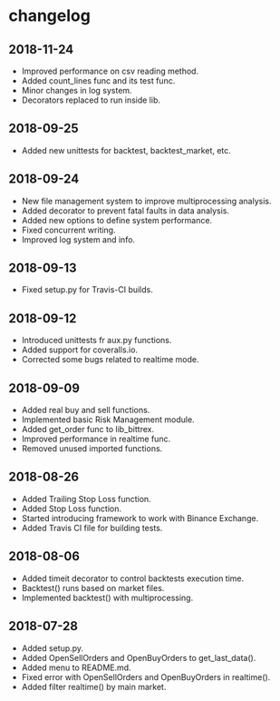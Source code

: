# changelog

## 2018-11-24

*   Improved performance on csv reading method.
*   Added count_lines func and its test func.
*   Minor changes in log system.
*   Decorators replaced to run inside lib.

## 2018-09-25

*   Added new unittests for backtest, backtest_market, etc.

## 2018-09-24

*   New file management system to improve multiprocessing analysis.
*   Added decorator to prevent fatal faults in data analysis.
*   Added new options to define system performance.
*   Fixed concurrent writing.
*   Improved log system and info.

## 2018-09-13

*   Fixed setup.py for Travis-CI builds.

## 2018-09-12

*   Introduced unittests fr aux.py functions.
*   Added support for coveralls.io.
*   Corrected some bugs related to realtime mode.

## 2018-09-09

*   Added real buy and sell functions.
*   Implemented basic Risk Management module.
*   Added get_order func to lib_bittrex.
*   Improved performance in realtime func.
*   Removed unused imported functions.

## 2018-08-26

*   Added Trailing Stop Loss function.
*   Added Stop Loss function.
*   Started introducing framework to work with Binance Exchange.
*   Added Travis CI file for building tests.

## 2018-08-06

*   Added timeit decorator to control backtests execution time.
*   Backtest() runs based on market files.
*   Implemented backtest() with multiprocessing.

## 2018-07-28

*   Added setup.py.
*   Added OpenSellOrders and OpenBuyOrders to get_last_data().
*   Added menu to README.md.
*   Fixed error with OpenSellOrders and OpenBuyOrders in realtime().
*   Added filter realtime() by main market.
